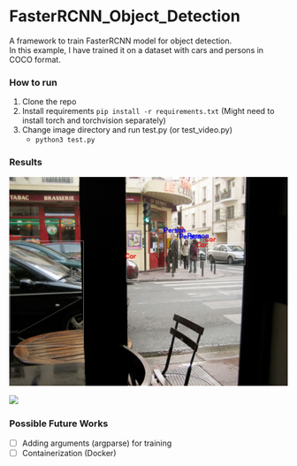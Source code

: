 # FasterRCNN_Object_Detection

A framework to train FasterRCNN model for object detection. <br>
In this example, I have trained it on a dataset with cars and persons in COCO format.

### How to run
1. Clone the repo
2. Install requirements `pip install -r requirements.txt` (Might need to install torch and torchvision separately)
4. Change image directory and run test.py (or test_video.py) </br>
    - `python3 test.py`

### Results
![](Outputs/image_000001307.jpg)

![](Outputs/output.gif)

### Possible Future Works
- [ ] Adding arguments (argparse) for training
- [ ] Containerization (Docker)
